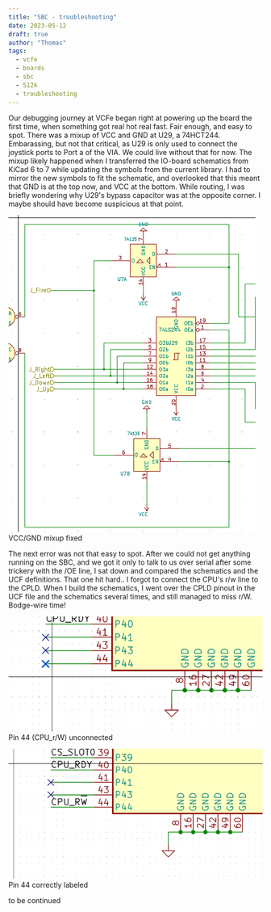 ```yaml
---
title: "SBC - troubleshooting"
date: 2023-05-12
draft: true
author: "Thomas"
tags:
  - vcfe
  - boards
  - sbc
  - 512k
  - troubleshooting
---
```

Our debugging journey at VCFe began right at powering up the board the first time, when something got real hot real fast. Fair enough, and easy to spot. There was a mixup of VCC and GND at U29, a 74HCT244. Embarassing, but not that critical, as U29 is only used to connect the joystick ports to Port a of the VIA. We could live without that for now. The mixup likely happened when I transferred the IO-board schematics from KiCad 6 to 7 while updating the symbols from the current library. I had to mirror the new symbols to fit the schematic, and overlooked that this meant that GND is at the top now, and VCC at the bottom.
While routing, I was briefly wondering why U29's bypass capacitor was at the opposite corner. I maybe should have become suspicious at that point.

![Schematic showing GND at the top and VCC at the bottom](images/vcc_gnd_mixup_fixed.png "r/W missing") \
VCC/GND mixup fixed

The next error was not that easy to spot. After we could not get anything running on the SBC, and we got it only to talk to us over serial after some trickery with the /OE line, I sat down and compared the schematics and the UCF definitions. That one hit hard.. I forgot to connect the CPU's r/w line to the CPLD. When I build the schematics, I went over the CPLD pinout in the UCF file and the schematics several times, and still managed to miss r/W.  Bodge-wire time!

![Pin 44 of the CPLD unconnected](images/cpu_rw_missing.png "r/W missing") \
Pin 44 (CPU_r/W) unconnected

![Pin 44 of the CPLD labeled CPU_r/W](images/cpu_rw_fixed.png "r/W fixed") \
Pin 44 correctly labeled

to be continued